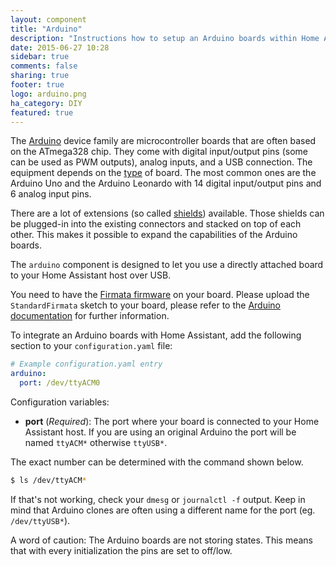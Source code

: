 ```yaml
---
layout: component
title: "Arduino"
description: "Instructions how to setup an Arduino boards within Home Assistant."
date: 2015-06-27 10:28
sidebar: true
comments: false
sharing: true
footer: true
logo: arduino.png
ha_category: DIY
featured: true
---
```


The [Arduino](https://www.arduino.cc/) device family are microcontroller boards that are often based on the ATmega328 chip. They come with digital input/output pins (some can be used as PWM outputs), analog inputs, and a USB connection. The equipment depends on the [type](https://www.arduino.cc/en/Main/Products) of board. The most common ones are the Arduino Uno and the Arduino Leonardo with 14 digital input/output pins and 6 analog input pins.

There are a lot of extensions (so called [shields](https://www.arduino.cc/en/Main/ArduinoShields)) available. Those shields can be plugged-in into the existing connectors and stacked on top of each other. This makes it possible to expand the capabilities of the Arduino boards. 

The `arduino` component is designed to let you use a directly attached board to your Home Assistant host over USB.

You need to have the [Firmata firmware](https://github.com/firmata/) on your board. Please upload the `StandardFirmata` sketch to your board, please refer to the [Arduino documentation](https://www.arduino.cc/en/Main/Howto) for further information.

To integrate an Arduino boards with Home Assistant, add the following section to your `configuration.yaml` file:

```yaml
# Example configuration.yaml entry
arduino:
  port: /dev/ttyACM0
```

Configuration variables:

- **port** (*Required*): The port where your board is connected to your Home Assistant host. If you are using an original Arduino the port will be named `ttyACM*` otherwise `ttyUSB*`.

The exact number can be determined with the command shown below.

```bash
$ ls /dev/ttyACM*
```

If that's not working, check your `dmesg` or `journalctl -f` output. Keep in mind that Arduino clones are often using a different name for the port (eg. `/dev/ttyUSB*`).

<p class='note warning'>
A word of caution: The Arduino boards are not storing states. This means that with every initialization the pins are set to off/low.
</p>

